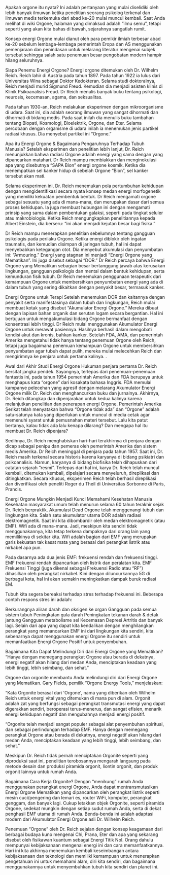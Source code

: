 Apakah orgone itu nyata? Ini adalah pertanyaan yang mulai diselidiki oleh lebih banyak ilmuwan ketika penelitian seorang psikolog terkenal dan ilmuwan medis terkemuka dari abad ke-20 mulai muncul kembali. Saat Anda melihat di wiki Orgone, halaman yang dimaksud adalah “ilmu semu”, tetapi seperti yang akan kita bahas di bawah, sejarahnya sangatlah rumit.

Konsep energi Orgone mulai dianut oleh para pemikir ilmiah terbesar abad ke-20 sebelum lembaga-lembaga pemerintah Eropa dan AS menggunakan pemenjaraan dan penindasan untuk melarang literatur mengenai subjek tersebut sehingga salah satu penemuan besar pengobatan modern hampir hilang seluruhnya. 

Siapa Penemu Energi Orgone?
Energi orgone ditemukan oleh Dr. Wilhelm Reich. Reich lahir di Austria pada tahun 1897. Pada tahun 1922 ia lulus dari Universitas Wina sebagai Doktor Kedokteran. Selama studi doktoralnya, Reich menjadi murid Sigmund Freud. Kemudian dia menjadi asisten klinis di Klinik Psikoanalisis Freud. Dr Reich menulis banyak buku tentang psikologi, neurosis, kecemasan, agama, dan seksualitas.

Pada tahun 1930-an, Reich melakukan eksperimen dengan mikroorganisme di udara. Saat ini, dia adalah seorang ilmuwan yang sangat dihormati dan dihormati di bidang medis. Pada saat inilah dia menulis buku tambahan tentang Biopati, Kosmologi, Bioelektrik, Orgone, dan Eter. Selama percobaan dengan organisme di udara inilah ia menemukan jenis partikel radiasi khusus. Dia menyebut partikel ini “Orgone.”

Apa itu Energi Orgone & Bagaimana Pengaruhnya Terhadap Tubuh Manusia?
Setelah eksperimen dan penelitian lebih lanjut, Dr. Reich menunjukkan bahwa radiasi Orgone adalah energi yang sama dengan yang dipancarkan matahari. Dr Reich mampu membiakkan dan menginokulasi apa yang disebutnya “SAPA Bion” energi orgone kosmik. Ketika dia menempatkan sel kanker hidup di sebelah Orgone “Bion”, sel kanker tersebut akan mati.

Selama eksperimen ini, Dr. Reich menemukan pola pertumbuhan kehidupan dengan mengidentifikasi secara nyata konsep medan energi morfogenetik yang memiliki kekuatan pembentuk bentuk. Dr Reich mengamati orgone sebagai sesuatu yang ada di mana-mana, dan merupakan dasar dari semua proses kehidupan. Ia juga membuat hubungan ini dengan mengamati prinsip yang sama dalam pembentukan galaksi, seperti pada tingkat seluler atau makrobiologis. Ketika Reich mengungkapkan penelitiannya kepada Albert Einstein, dia berseru: “ini akan menjadi kejutan besar bagi fisika.”

Dr Reich mampu menerapkan penelitian sebelumnya tentang gangguan psikologis pada perilaku Orgone. Ketika energi diblokir oleh ingatan traumatis, dan kemudian disimpan di jaringan tubuh, hal ini dapat menyebabkan ketegangan otot. Dia menyebut akumulasi dan penyumbatan ini: “Armouring.” Energi yang stagnan ini menjadi “Energi Orgone yang Mematikan”. Ini juga disebut sebagai “DOR.” Dr Reich percaya bahwa Energi Orgone yang Mematikan sebagian besar bertanggung jawab atas kerusakan lingkungan, gangguan psikologis dan mental dalam bentuk kehidupan, serta kemunduran fisik tubuh. Dr Reich menemukan penggunaan terapeutik dari kemampuan Orgone untuk membersihkan penyumbatan energi yang ada di dalam tubuh yang sering dikaitkan dengan penyakit besar, termasuk kanker.

Energi Orgone untuk Terapi
Setelah menemukan DOR dan kaitannya dengan penyakit serta manifestasinya dalam tubuh dan lingkungan, Reich mulai membuat kotak yang disebut “Akumulator Energi Orgone.” Mereka dibuat dengan lapisan bahan organik dan serutan logam secara bergantian. Hal ini bertujuan untuk mengakumulasi bidang Orgone bermanfaat dengan konsentrasi lebih tinggi. Dr Reich mulai menggunakan Akumulator Energi Orgone untuk merawat pasiennya. Hasilnya berhasil dalam mengobati kondisi akut dan kronis, bahkan kanker. Setelah FDA, AMA, dan pemerintah Amerika mengetahui tidak hanya tentang penemuan Orgone oleh Reich, tetapi juga bagaimana penemuan kemampuan Orgone untuk membersihkan penyumbatan agar tubuh dapat pulih, mereka mulai melecehkan Reich dan mengirimnya ke penjara untuk pertama kalinya. .

Awal dari Akhir Studi Energi Orgone
Hukuman penjara pertama Dr. Reich bersifat jangka pendek. Sayangnya, terlepas dari penemuan-penemuan fantastis ini, pada tahun 1954 pemerintah Amerika dan FDA berupaya untuk menghapus kata “orgone” dari kosakata bahasa Inggris. FDA memulai kampanye pelecehan yang agresif dengan melarang Akumulator Energi Orgone milik Dr. Reich dan menghancurkan buku dan jurnalnya. Akhirnya, Dr. Reich ditangkap dan dipenjarakan untuk kedua kalinya karena melanjutkan penelitian dan penerapan energi Orgone. Pemerintah Amerika Serikat telah menyatakan bahwa “Orgone tidak ada” dan “Orgone” adalah satu-satunya kata yang diperlukan untuk muncul di media cetak agar memenuhi syarat untuk pemusnahan materi tersebut. Lalu kita patut bertanya, kalau tidak ada lalu kenapa dilarang? Dan mengapa hal itu membuat Dr. Reich dipenjara?

Sedihnya, Dr. Reich menghabiskan hari-hari terakhirnya di penjara dengan dicap sebagai penipu dan pemeras oleh pemerintah Amerika dan sistem medis Amerika. Dr Reich meninggal di penjara pada tahun 1957. Saat ini, Dr. Reich masih terkenal secara historis karena karyanya di bidang psikiatri dan psikoanalisis. Namun, karyanya di bidang biofisika telah dihapuskan dari catatan sejarah “resmi”. Terlepas dari hal ini, karya Dr. Reich telah muncul kembali, ditemukan kembali, dipelajari secara menyeluruh, direplikasi dan ditingkatkan. Secara khusus, eksperimen Reich telah berhasil direplikasi dan diverifikasi oleh peneliti Roger du Theil di Universitas Sorbonne di Paris, Prancis.

Energi Orgone Mungkin Menjadi Kunci Memahami Kesehatan Manusia
Kesehatan masyarakat umum telah menurun selama 60 tahun terakhir sejak Dr. Reich berpraktik. Akumulasi Dead Orgone telah menggenangi tubuh dan lingkungan kita. Salah satu akumulator utama DOR adalah radiasi elektromagnetik. Saat ini kita dibombardir oleh medan elektromagnetik (atau EMF). Wifi ada di mana-mana. Jadi, meskipun kita sendiri tidak menggunakannya, kita tetap terkena dampaknya dari orang lain yang memilikinya di sekitar kita. Wifi adalah bagian dari EMF yang merupakan garis kekuatan tak kasat mata yang berasal dari perangkat listrik atau nirkabel apa pun.

Pada dasarnya ada dua jenis EMF: frekuensi rendah dan frekuensi tinggi. EMF frekuensi rendah dipancarkan oleh listrik dan peralatan kita. EMF Frekuensi Tinggi (juga dikenal sebagai Frekuensi Radio atau “RF”) dihasilkan oleh perangkat nirkabel. Kini dengan diluncurkannya 5G di berbagai kota, hal ini akan semakin meningkatkan dampak buruk radiasi EM.

Tubuh kita segera bereaksi terhadap stres terhadap frekuensi ini. Beberapa contoh respons stres ini adalah:

Berkurangnya aliran darah dan oksigen ke organ
Gangguan pada semua sistem tubuh
Peningkatan gula darah
Peningkatan tekanan darah & detak jantung
Gangguan metabolisme sel
Kecemasan
Depresi
Artritis dan banyak lagi.
Selain dari apa yang dapat kita kendalikan dengan menghilangkan perangkat yang memancarkan EMF ini dari lingkungan kita sendiri, kita sebenarnya dapat menggunakan energi Orgone itu sendiri untuk memanfaatkan Energi Orgone Positif untuk penyembuhan.

Bagaimana Kita Dapat Melindungi Diri dari Energi Orgone yang Mematikan?
“Hanya dengan memegang perangkat Orgone atau berada di dekatnya, energi negatif akan hilang dari medan Anda, menciptakan keadaan yang lebih tinggi, lebih seimbang, dan sehat.”

Orgone dan orgonite membantu Anda melindungi diri dari Energi Orgone yang Mematikan. Gary Fields, pemilik “Orgone Energy Tools,” menjelaskan:

“Kata Orgonite berasal dari 'Orgone', nama yang diberikan oleh Wilhelm Reich untuk energi vital yang ditemukan di mana pun di alam. Orgonit adalah zat yang berfungsi sebagai perangkat transmutasi energi yang dapat digerakkan sendiri, beroperasi terus-menerus, dan sangat efisien, menarik energi kehidupan negatif dan mengubahnya menjadi energi positif.

“Orgonite telah menjadi sangat populer sebagai alat penyembuhan spiritual, dan sebagai perlindungan terhadap EMF. Hanya dengan memegang perangkat Orgone atau berada di dekatnya, energi negatif akan hilang dari medan Anda, menciptakan keadaan yang lebih tinggi, lebih seimbang, dan sehat.”

Meskipun Dr. Reich tidak pernah menciptakan Orgonite seperti yang diproduksi saat ini, penelitian terobosannya mengarah langsung pada metode desain dan produksi piramida orgonit, liontin orgonit, dan produk orgonit lainnya untuk rumah Anda.

Bagaimana Cara Kerja Orgonite?
Dengan “menikung” rumah Anda menggunakan perangkat energi Orgone, Anda dapat mentransmutasikan Energi Orgone Mematikan yang dipancarkan oleh perangkat listrik seperti mesin cuci/pengering dan lemari es, router WiFi, komputer, perangkat genggam, dan banyak lagi. Cukup letakkan objek Orgonite, seperti piramida Orgone, sedekat mungkin dengan setiap sudut rumah Anda, serta di dekat penghasil EMF utama di rumah Anda. Benda-benda ini adalah adaptasi modern dari Akumulator Energi Orgone asli Dr. Wilhelm Reich.

Penemuan “Orgone” oleh Dr. Reich sejalan dengan konsep keagamaan dari berbagai budaya kuno mengenai Chi, Prana, Eter dan apa yang sekarang disebut oleh fisikawan kuantum sebagai Energi Titik Nol. Orang dahulu mempunyai kebijaksanaan mengenai energi ini dan cara memanfaatkannya. Hari ini kita akhirnya menemukan kembali keseimbangan antara kebijaksanaan dan teknologi dan memiliki kemampuan untuk menerapkan pengetahuan ini untuk memahami alam, diri kita sendiri, dan bagaimana menggunakannya untuk menyembuhkan tubuh kita sendiri dan planet ini.
